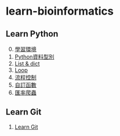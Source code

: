 # learn-bioinformatics

## Learn Python
0. [學習環境](https://github.com/ericjuo/learn-bioinformatics/blob/master/learn-python/00.%E5%AD%B8%E7%BF%92%E7%92%B0%E5%A2%83.md)
1. [Python資料型別](https://github.com/ericjuo/learn-bioinformatics/blob/master/learn-python/01.%20Python%E8%B3%87%E6%96%99%E5%9E%8B%E5%88%A5.md)
2. [List & dict](https://github.com/ericjuo/learn-bioinformatics/blob/master/learn-python/02.%20%E4%B8%B2%E5%88%97(list)%E8%88%87%E5%AD%97%E5%85%B8(dict).md)
3. [Loop](https://github.com/ericjuo/learn-bioinformatics/blob/master/learn-python/03.%E8%BF%B4%E5%9C%88.md)
4. [流程控制](https://github.com/ericjuo/learn-bioinformatics/blob/master/learn-python/04.%E6%B5%81%E7%A8%8B%E6%8E%A7%E5%88%B6.md)
5. [自訂函數](https://github.com/ericjuo/learn-bioinformatics/blob/master/learn-python/05.%E8%87%AA%E8%A8%82%E5%87%BD%E6%95%B8.md)
6. [匯率爬蟲](https://github.com/ericjuo/learn-bioinformatics/blob/master/learn-python/06.%E5%8C%AF%E7%8E%87%E7%88%AC%E8%9F%B2.md)

## Learn Git
1. [Learn Git](https://github.com/ericjuo/learn-bioinformatics/blob/master/learn-git/learn-git.md)

<!--stackedit_data:
eyJoaXN0b3J5IjpbMTg4OTc2MTIyMywxNzEwODU5MDQ2LDIwMz
AwNzAxNDFdfQ==
-->
